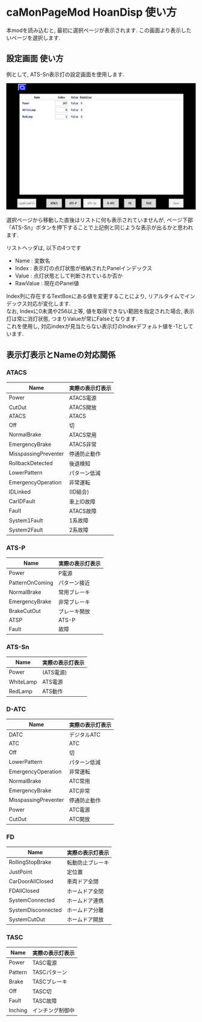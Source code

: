 # caMonPageMod HoanDisp 使い方
本modを読み込むと, 最初に選択ページが表示されます.  この画面より表示したいページを選択します.

## 設定画面 使い方
例として, ATS-Sn表示灯の設定画面を使用します.

![SettingPage (ATS-Sn)](img/SettingPage.ATSSn.png)

選択ページから移動した直後はリストに何も表示されていませんが, ページ下部「ATS-Sn」ボタンを押下することで上記例と同じような表示が出るかと思われます.

リストヘッダは, 以下の4つです
- Name : 変数名
- Index : 表示灯の点灯状態が格納されたPanelインデックス
- Value : 点灯状態として判断されているか否か
- RawValue : 現在のPanel値

Index列に存在するTextBoxにある値を変更することにより, リアルタイムでインデックス対応が変化します.  
なお, Indexに0未満や256以上等, 値を取得できない範囲を指定された場合, 表示灯は常に消灯状態, つまりValueが常にFalseとなります.  
これを使用し, 対応indexが見当たらない表示灯のIndexデフォルト値を-1としています.

## 表示灯表示とNameの対応関係
### ATACS

|Name|実際の表示灯表示|
|-|-|
|Power|ATACS電源|
|CutOut|ATACS開放|
|ATACS|ATACS|
|Off|切|
|NormalBrake|ATACS常用|
|EmergencyBrake|ATACS非常|
|MisspassingPreventer|停通防止動作|
|RollbackDetected|後退検知|
|LowerPattern|パターン低減|
|EmergencyOperation|非常運転|
|IDLinked|(ID結合)|
|CarIDFault|車上ID故障|
|Fault|ATACS故障|
|System1Fault|1系故障|
|System2Fault|2系故障|

### ATS-P

|Name|実際の表示灯表示|
|-|-|
|Power|P電源|
|PatternOnComing|パターン接近|
|NormalBrake|常用ブレーキ|
|EmergencyBrake|非常ブレーキ|
|BrakeCutOut|ブレーキ開放|
|ATSP|ATS-P|
|Fault|故障|

### ATS-Sn

|Name|実際の表示灯表示|
|-|-|
|Power|(ATS電源)|
|WhiteLamp|ATS電源|
|RedLamp|ATS動作|

### D-ATC

|Name|実際の表示灯表示|
|-|-|
|DATC|デジタルATC|
|ATC|ATC|
|Off|切|
|LowerPattern|パターン低減|
|EmergencyOperation|非常運転|
|NormalBrake|ATC常用|
|EmergencyBrake|ATC非常|
|MisspassingPreventer|停通防止動作|
|Power|ATC電源|
|CutOut|ATC開放|

### FD

|Name|実際の表示灯表示|
|-|-|
|RollingStopBrake|転動防止ブレーキ|
|JustPoint|定位置|
|CarDoorAllClosed|車両ドア全閉|
|FDAllClosed|ホームドア全閉|
|SystemConnected|ホームドア連携|
|SystemDisconnected|ホームドア分離|
|SystemCutOut|ホームドア開放|

### TASC

|Name|実際の表示灯表示|
|-|-|
|Power|TASC電源|
|Pattern|TASCパターン|
|Brake|TASCブレーキ|
|Off|TASC切|
|Fault|TASC故障|
|Inching|インチング制御中|
